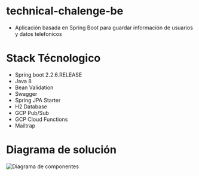 # technical-chalenge-be

- Aplicación basada en Spring Boot para guardar información de usuarios y datos telefonicos

# Stack Técnologico

* Spring boot 2.2.6.RELEASE
* Java 8
* Bean Validation
* Swagger
* Spring JPA Starter
* H2 Database
* GCP Pub/Sub 
* GCP Cloud Functions 
* Mailtrap 

# Diagrama de solución

![Diagrama de componentes](https://github.com/joseahurtadov/bci-user-api)
